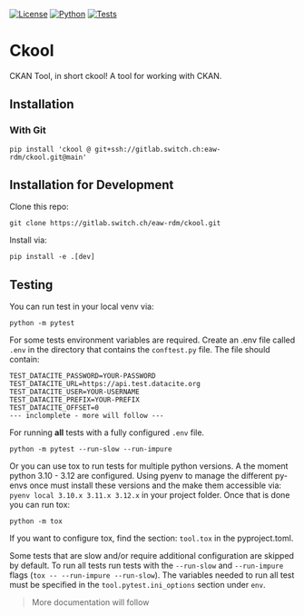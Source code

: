 [![License](https://img.shields.io/badge/LICENSE-GPL3.0-blue)](https://www.gnu.org/licenses/gpl-3.0.en.html)
[![Python](https://img.shields.io/badge/python-3.10%20%7C%203.11%20%7C%203.12-green)](https://www.gnu.org/licenses/gpl-3.0.en.html)
[![Tests](https://gitlab.switch.ch/eaw-rdm/ckool/badges/main/pipeline.svg)](https://gitlab.switch.ch/eaw-rdm/ckool/-/commits/main)

# Ckool

CKAN Tool, in short ckool! A tool for working with CKAN.

## Installation

### With Git

```shell
pip install 'ckool @ git+ssh://gitlab.switch.ch:eaw-rdm/ckool.git@main'
```

## Installation for Development

Clone this repo:
```shell
git clone https://gitlab.switch.ch/eaw-rdm/ckool.git
```

Install via:
```shell
pip install -e .[dev]
```

## Testing

You can run test in your local venv via:

```shell
python -m pytest  
```

For some tests environment variables are required. Create an .env file called `.env` in the directory that contains the `conftest.py` file.
The file should contain:
```env
TEST_DATACITE_PASSWORD=YOUR-PASSWORD
TEST_DATACITE_URL=https://api.test.datacite.org
TEST_DATACITE_USER=YOUR-USERNAME
TEST_DATACITE_PREFIX=YOUR-PREFIX
TEST_DATACITE_OFFSET=0
--- inclomplete - more will follow ---
```

For running **all** tests with a fully configured `.env` file.
```shell
python -m pytest --run-slow --run-impure
```

Or you can use tox to run tests for multiple python versions. A the moment python 3.10 - 3.12 are configured.
Using pyenv to manage the different py-envs once must install these versions and the make them accessible via:
`pyenv local 3.10.x 3.11.x 3.12.x` in your project folder. Once that is done you can run tox:

```shell
python -m tox
```
If you want to configure tox, find the section: `tool.tox` in the pyproject.toml.

Some tests that are slow and/or require additional configuration are skipped by default.
To run all tests run tests with the `--run-slow` and `--run-impure` flags (`tox -- --run-impure --run-slow`).
The variables needed to run all test must be specified in the `tool.pytest.ini_options` section under `env`.


> More documentation will follow